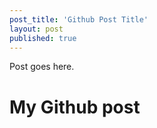 ```yaml
---
post_title: 'Github Post Title'
layout: post
published: true
---
```

Post goes here.

# My Github post
